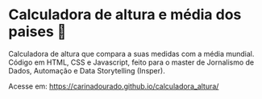 # Calculadora de altura e média dos paises 📏

Calculadora de altura que compara a suas medidas com a média mundial.
Código em HTML, CSS e Javascript, feito para o master de Jornalismo de Dados, Automação e Data Storytelling (Insper).

Acesse em: https://carinadourado.github.io/calculadora_altura/
